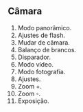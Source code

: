 ## Câmara

1. Modo panorâmico.
2. Ajustes de flash. 
3. Mudar de câmara.
4. Balanço de brancos.
5. Disparador.
6. Modo vídeo.
7. Modo fotografía.
8. Ajustes.
9. Zoom +.
10. Zoom -.
11. Exposição.
